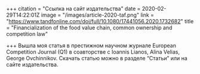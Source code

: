 +++
citation = "Ссылка на сайт издательства"
date = 2020-02-29T14:22:01Z
image = "/images/article-2020-taf.png"
link = "https://www.tandfonline.com/doi/full/10.1080/17441056.2020.1732682"
title = "Financialization of the food value chain, common ownership and competition law"

+++
Вышла моя статья в престижном научном журнале European Competition Journal (Q1) в соавторстве с Ioannis Lianos, Alina Velias, George Ovchinnikov. Скачать статью можно в разделе “Статьи” или на сайте издательства.
